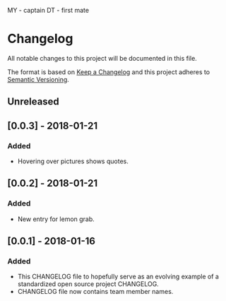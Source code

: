 MY - captain
DT - first mate

# Changelog
All notable changes to this project will be documented in this file.

The format is based on [Keep a Changelog](http://keepachangelog.com/en/1.0.0/)
and this project adheres to [Semantic Versioning](http://semver.org/spec/v2.0.0.html).

## Unreleased

## [0.0.3] - 2018-01-21
### Added
 - Hovering over pictures shows quotes.

## [0.0.2] - 2018-01-21
### Added
 - New entry for lemon grab.

## [0.0.1] - 2018-01-16
### Added
- This CHANGELOG file to hopefully serve as an evolving example of a
  standardized open source project CHANGELOG.
- CHANGELOG file now contains team member names.
